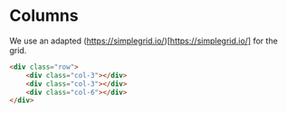 # Columns

We use an adapted (https://simplegrid.io/)[https://simplegrid.io/] for the grid.
```html
<div class="row">
    <div class="col-3"></div>
    <div class="col-3"></div>
    <div class="col-6"></div>
</div>
```